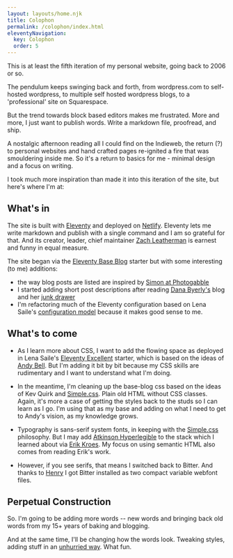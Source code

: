 ```yaml
---
layout: layouts/home.njk
title: Colophon
permalink: /colophon/index.html
eleventyNavigation:
  key: Colophon
  order: 5
---
```


This is at least the fifth iteration of my personal website, going back to 2006 or so.  

The pendulum keeps swinging back and forth, from wordpress.com to self-hosted wordpress, to multiple self hosted wordpress blogs, to a 'professional' site on Squarespace.  

But the trend towards block based editors makes me frustrated.  More and more, I just want to publish words.  Write a markdown file, proofread, and ship. 

A nostalgic afternoon reading all I could find on the Indieweb, the return (?) to personal websites and hand crafted pages re-ignited a fire that was smouldering inside me.  So it's a return to basics for me - minimal design and a focus on writing.

I took much more inspiration than made it into this iteration of the site, but here's where I'm at:


## What's in

The site is built with [Eleventy](https://11ty.dev) and deployed on [Netlify](https://netlify.com).   Eleventy lets me write markdown and publish with a single command and I am so grateful for that.  And its creator, leader, chief maintainer [Zach Leatherman](https://www.zachleat.com/) is earnest and funny in equal measure.

The site began via the [Eleventy Base Blog](https://eleventy-base-blog.netlify.app/) starter but with some interesting (to me) additions:

- the way blog posts are listed are inspired by [Simon at Photogabble](https://photogabble.co.uk)
- I started adding short post descriptions after reading [Dana Byerly's](https://danabyerly.com/) blog and her [junk drawer](https://danabyerly-junkdrawer.website/)
- I'm refactoring much of the Eleventy configuration based on Lena Saile's [configuration model](https://www.youtube.com/watch?v=nlaN-mifrWk) because it makes good sense to me.  

## What's to come

- As I learn more about CSS, I want to add the flowing space as deployed in Lena Saile's [Eleventy Excellent](https://eleventy-excellent.netlify.app/) starter, which is based on the ideas of [Andy Bell](https://buildexcellentwebsit.es/). But I'm adding it bit by bit because my CSS skills are rudimentary and I want to understand what I'm doing.

- In the meantime, I'm cleaning up the base-blog css based on the ideas of Kev Quirk and [Simple.css](https://simplecss.org).  Plain old HTML without CSS classes.  Again, it's more a case of getting the styles back to the studs so I can learn as I go.  I'm using that as my base and adding on what I need to get to Andy's vision, as my knowledge grows.

- Typography is sans-serif system fonts, in keeping with the [Simple.css](https://simplecss.org) philosophy.  But I may add [Atkinson Hyperlegible](https://fonts.google.com/specimen/Atkinson+Hyperlegible) to the stack which I learned about via [Erik Kroes](https://www.erikkroes.nl/).  My focus on using semantic HTML also comes from reading Erik's work.

- However, if you see serifs, that means I switched back to Bitter.  And thanks to [Henry](https://henry.codes/writing/how-to-convert-variable-ttf-font-files-to-woff2/) I got Bitter installed as two compact variable webfont files.

## Perpetual Construction

So.  I'm going to be adding more words -- new words and bringing back old words from my 15+ years of baking and blogging.  

And at the same time, I'll be changing how the words look.  Tweaking styles, adding stuff in an [unhurried way](https://bnijenhuis.nl/notes/unhurried-development/).  What fun.



